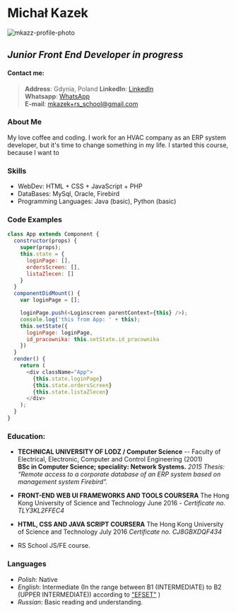 # Michał Kazek

![mkazz-profile-photo](https://scontent.fpoz4-1.fna.fbcdn.net/v/t31.18172-8/23000204_10208189066803851_2610620890366515134_o.jpg?_nc_cat=103&ccb=1-7&_nc_sid=09cbfe&_nc_ohc=An5CkSKpfIkAX_MuVIq&tn=GkgIGpYc-YqEMjDu&_nc_ht=scontent.fpoz4-1.fna&oh=00_AT-brP4l09W0fytmTGbD_5XL6fFlLlZwaATaaqchkoNaYA&oe=636B3172)

## _Junior Front End Developer in progress_  


#### Contact me:  

 >**Address**: Gdynia, Poland
 >**LinkedIn**: [LinkedIn](https://www.linkedin.com/in/mat%C3%ADasg%C3%B3mezbonazzi/)  
 >**Whatsapp**: [WhatsApp](https://wa.me/+48503517888?text=WhatsApp)  
 >**E-mail**: mkazek+rs_school@gmail.com 

### About Me 
My love coffee and coding. I work for an HVAC company as an ERP system developer, but it's time to change something in my life. I started this course, because I want to 


### Skills
 - WebDev: HTML + CSS + JavaScript + PHP
 - DataBases: MySql, Oracle, Firebird
 - Programming Languages: Java (basic), Python (basic)

### Code Examples

```javascript
class App extends Component {
  constructor(props) {
    super(props);
    this.state = {
      loginPage: [],
      ordersScreen: [],
      listaZlecen: []
    }
  }
  componentDidMount() {
    var loginPage = [];

    loginPage.push(<Loginscreen parentContext={this} />);
    console.log('this from App: ' + this);
    this.setState({
      loginPage: loginPage,
      id_pracownika: this.setState.id_pracownika
    })
  }
  render() {
    return (
      <div className="App">
        {this.state.loginPage}
        {this.state.ordersScreen}
        {this.state.listaZlecen}
      </div>
    );
  }
}
```


### Education: 
- **TECHNICAL UNIVERSITY OF LODZ / Computer Science**
-- Faculty of Electrical, Electronic, Computer and Control Engineering (2001)  
**BSc in Computer Science; speciality: Network Systems.**
_2015 Thesis: “Remote access to a corporate database of an ERP system based on management system Firebird”._

- **FRONT-END WEB UI FRAMEWORKS AND TOOLS
COURSERA**
The Hong Kong University of Science and Technology
June 2016 - _Certificate no. TLY3KL2FFEC4_

- **HTML, CSS AND JAVA SCRIPT 
COURSERA**
The Hong Kong University of Science and Technology
July 2016 _Certificate no. CJ8GBXDQF434_


- RS School JS/FE course.

### Languages
- *Polish*: Native
- *English*: Intermediate (In the range between B1 (INTERMEDIATE) to B2 (UPPER INTERMEDIATE)) according to  ["EFSET"](https://www.efset.org/) )
- *Russian*: Basic reading and understanding.

